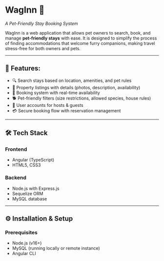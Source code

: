# WagInn 🐾  
*A Pet-Friendly Stay Booking System*  

WagInn is a web application that allows pet owners to search, book, and manage **pet-friendly stays** with ease. It is designed to simplify the process of finding accommodations that welcome furry companions, making travel stress-free for both owners and pets.  

---

## 🚀 Features:  
- 🔍 Search stays based on location, amenities, and pet rules  
- 🏡 Property listings with details (photos, description, availability)  
- 📅 Booking system with real-time availability  
- 🐕 Pet-friendly filters (size restrictions, allowed species, house rules)  
- 👤 User accounts for hosts & guests  
- 💳 Secure booking flow with reservation management  

---

## 🛠️ Tech Stack  

### Frontend  
- Angular (TypeScript)  
- HTML5, CSS3  

### Backend  
- Node.js with Express.js  
- Sequelize ORM  
- MySQL database  

---

## ⚙️ Installation & Setup  

### Prerequisites  
- Node.js (v16+)  
- MySQL (running locally or remote instance)  
- Angular CLI  

